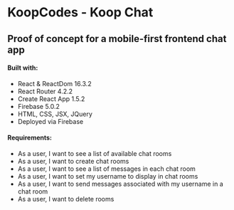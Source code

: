 # KoopCodes - Koop Chat
## Proof of concept for a mobile-first frontend chat app
#### Built with:
- React & ReactDom 16.3.2
- React Router 4.2.2
- Create React App 1.5.2
- Firebase 5.0.2
- HTML, CSS, JSX, JQuery
- Deployed via Firebase

#### Requirements:
- As a user, I want to see a list of available chat rooms
- As a user, I want to create chat rooms
- As a user, I want to see a list of messages in each chat room
- As a user, I want to set my username to display in chat rooms
- As a user, I want to send messages associated with my username in a chat room
- As a user, I want to delete rooms
